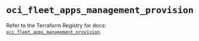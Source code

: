 # `oci_fleet_apps_management_provision`

Refer to the Terraform Registry for docs: [`oci_fleet_apps_management_provision`](https://registry.terraform.io/providers/oracle/oci/7.19.0/docs/resources/fleet_apps_management_provision).
